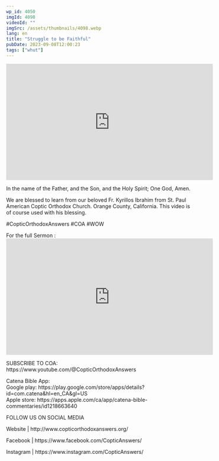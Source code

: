 ```yaml
---
wp_id: 4050
imgId: 4098
videoId: ""
imgSrc: /assets/thumbnails/4098.webp
lang: en
title: "Struggle to be Faithful"
pubDate: 2023-09-08T12:00:23
tags: ["whut"]
---
```


<p><iframe loading="lazy" width="560" height="315" src="https://www.youtube.com/embed/J9LD6SBkN1k?si=ge3VQqWexFjysY4C" title="YouTube video player" frameborder="0" allow="accelerometer; autoplay; clipboard-write; encrypted-media; gyroscope; picture-in-picture; web-share" allowfullscreen></iframe></p>
<p>In the name of the Father, and the Son, and the Holy Spirit; One God, Amen.</p>
<p>We are blessed to learn from our beloved Fr. Kyrillos Ibrahim from St. Paul American Coptic Orthodox Church. Orange County, California. This video is of course used with his blessing.</p>
<p>#CopticOrthodoxAnswers​ #COA​ #WOW​</p>
<p>For the full Sermon :<br />
<iframe loading="lazy" width="560" height="315" src="https://www.youtube.com/embed/zdfhH0wKIss?si=7kWVVyt_onXsFRRh" title="YouTube video player" frameborder="0" allow="accelerometer; autoplay; clipboard-write; encrypted-media; gyroscope; picture-in-picture; web-share" allowfullscreen></iframe></p>
<p>SUBSCRIBE TO COA:<br />
https://www.youtube.com/@CopticOrthodoxAnswers</p>
<p>Catena Bible App:<br />
Google play: https://play.google.com/store/apps/details?id=com.catena&hl=en_CA&gl=US<br />
Apple store: https://apps.apple.com/ca/app/catena-bible-commentaries/id1218663640</p>
<p>FOLLOW US ON SOCIAL MEDIA</p>
<p>Website | http://www.copticorthodoxanswers.org/​</p>
<p>Facebook | https://www.facebook.com/CopticAnswers/​</p>
<p>Instagram | https://www.instagram.com/CopticAnswers/</p>

